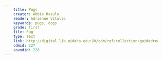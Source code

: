 ```yaml
---
    title: Pugs
    creator: Abbie Rasulo
    reader: Adrienne Vitullo
    keywords: pugs; dogs
    grade: first
    file: Pug
    type: Text
    link: http://digital.lib.uidaho.edu:80/cdm/ref/collection/guidedread/id/227
    cdmid: 227
    soundid: 228
---
```

